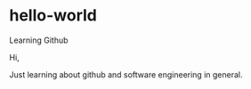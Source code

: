 # hello-world
Learning Github

Hi,

Just learning about github and software engineering in general.
